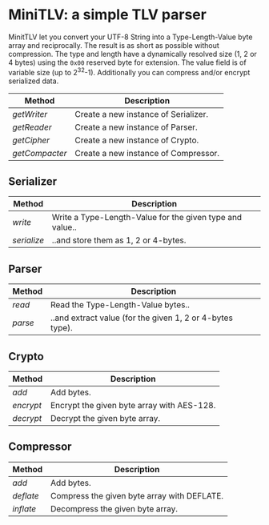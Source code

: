 # MiniTLV: a simple TLV parser
MinitTLV let you convert your UTF-8 String into a Type-Length-Value byte array and reciprocally.
The result is as short as possible without compression.
The type and length have a dynamically resolved size (1, 2 or 4 bytes) using the `0x00` reserved byte for extension.
The value field is of variable size (up to 2<sup>32</sup>-1).
Additionally you can compress and/or encrypt serialized data.

Method | Description
------ | -----------
*getWriter* | Create a new instance of Serializer.
*getReader* | Create a new instance of Parser.
*getCipher* | Create a new instance of Crypto.
*getCompacter* | Create a new instance of Compressor.

## Serializer
Method | Description
------ | -----------
*write* | Write a Type-Length-Value for the given type and value..
*serialize* | ..and store them as 1, 2 or 4-bytes.

## Parser
Method | Description
------ | -----------
*read* | Read the Type-Length-Value bytes..
*parse* | ..and extract value (for the given 1, 2 or 4-bytes type).

## Crypto
Method | Description
------ | -----------
*add* | Add bytes.
*encrypt* | Encrypt the given byte array with AES-128.
*decrypt* | Decrypt the given byte array.

## Compressor
Method | Description
------ | -----------
*add* | Add bytes.
*deflate* | Compress the given byte array with DEFLATE.
*inflate* | Decompress the given byte array.
